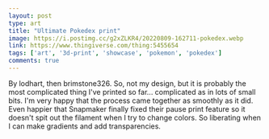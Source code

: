 ```yaml
---
layout: post
type: art
title: "Ultimate Pokedex print"
image: https://i.postimg.cc/g2xZLKR4/20220809-162711-pokedex.webp
link: https://www.thingiverse.com/thing:5455654
tags: ['art', '3d-print', 'showcase', 'pokemon', 'pokedex']
comments: true
---
```

By lodhart, then brimstone326.  So, not my design, but it is probably the most complicated thing I've printed so far... complicated as in lots of small bits.  I'm very happy that the process came together as smoothly as it did.  Even happier that Snapmaker finally fixed their pause print feature so it doesn't spit out the filament when I try to change colors.  So liberating when I can make gradients and add transparencies.
